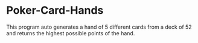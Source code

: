 # Poker-Card-Hands
This program auto generates a hand of 5 different cards from a deck of 52 and returns the highest possible points of the hand.

